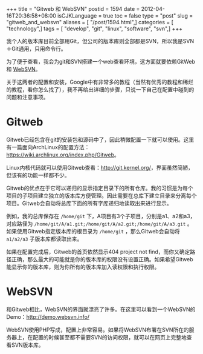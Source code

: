 +++
title = "Gitweb 和 WebSVN"
postid = 1594
date = 2012-04-16T20:36:58+08:00
isCJKLanguage = true
toc = false
type = "post"
slug = "gitweb_and_websvn"
aliases = [ "/post/1594.html",]
categories = [ "technology",]
tags = [ "develop", "git", "linux", "software", "svn",]
+++


我个人的版本库目前全部用Git，但公司的版本库则全部都是SVN，所以我是SVN＋Git通用，只用命令行。

为了便于查看，我会为git和SVN搭建一个web查看环境，这方面就要依赖GitWeb和 [WebSVN](http://www.websvn.info/)。

关于这两者的配置和安装，Google中有非常多的教程（当然有优秀的教程和稀烂的教程，看你怎么找了），我不再给出详细的步骤，只说一下自己在配置中碰到的问题和注意事项。<!--more-->

# Gitweb

Gitweb已经包含在git的安装包和源码中了，因此稍微配置一下就可以使用。这里有一篇面向ArchLinux的配置方法：<https://wiki.archlinux.org/index.php/Gitweb>。

Linux内核代码就可以使用Gitweb查看：<http://git.kernel.org/>，界面虽然简陋，但该有的功能一样都不少。

Gitweb的优点在于它可以递归的显示指定目录下的所有仓库。我的习惯是为每个项目的子项目建立独立的版本库方便管理。因此需要在总库下建立目录来分离每个项目。Gitweb会自动将总库下面的所有字库递归地读取出来进行显示。

例如，我的总库保存在 `/home/git` 下，A项目有3个子项目，分别是a1、a2和a3，对应路径为 `/home/git/A/a1.git;/home/git/A/a2.git;/home/git/A/a3.git` 。如果使用Gitweb指定版本库的根目录为 `/home/git` ，那么Gitweb会自动将 `a1/a2/a3` 子版本库都读取出来。

如果在配置完成后，Gitweb的首页依然显示404 project not find，而你又确定路径正确，那么最大的可能就是你的版本库的权限没有设置正确。如果希望Gitweb能显示你的版本库，则为你所有的版本库加入读权限和执行权限。

# WebSVN

和Gitweb相比，WebSVN的界面就漂亮了许多。在这里可以看到一个WebSVN的Demo：<http://demo.websvn.info/>

WebSVN使用PHP写成，配置上非常容易。如果将WebSVN布署在SVN所在的服务器上，在配置的时候甚至都不需要SVN的访问权限，就可以在网页上完整地查看SVN版本库。
